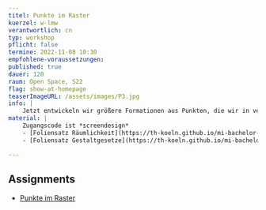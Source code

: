 ```yaml
---
titel: Punkte im Raster
kuerzel: w-lmw
verantwortlich: cn
typ: workshop
pflicht: false
termine: 2022-11-08 10:30
empfohlene-voraussetzungen:
published: true
dauer: 120
raum: Open Space, S22
flag: show-at-homepage
teaserImageURL: /assets/images/P3.jpg
info: | 
    Jetzt entwickeln wir größere Formationen aus Punkten, die wir in verschiedenen Rastern anordnen. Neben unterschiedlichen Rastervarianten spielen hier die Themen Ordnung vs. Unordnung sowie Verdichtung und Auflösung meistens eine Rolle. Jetzt binden wir aber auch vermehrt Parameter an verschiedene externe Gegebenheiten, z.B. die Viewportgröße oder Zeigerposition.
material: |
    Zugangscode ist *screendesign*
    - [Foliensatz Räumlichkeit](https://th-koeln.github.io/mi-bachelor-screendesign/download/inputs/woche-5/raeumlichkeit.pdf)
    - [Foliensatz Gestaltgesetze](https://th-koeln.github.io/mi-bachelor-screendesign/download/inputs/woche-5/gestaltgesetze.pdf)

---
```


## Assignments
- [Punkte im Raster](/generative-gestaltung/assignments/02-punkt-03-advanced/)
